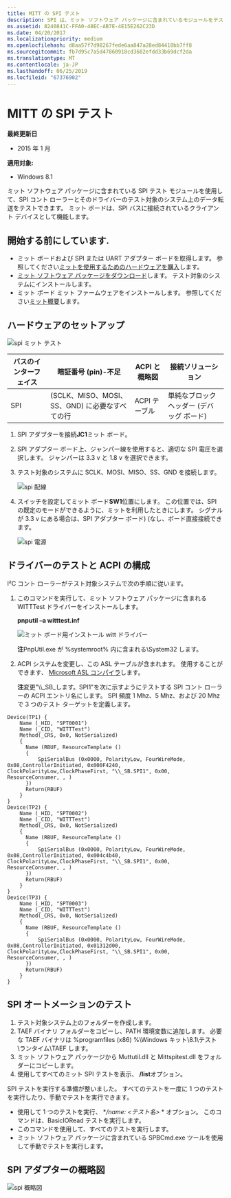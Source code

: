 ```yaml
---
title: MITT の SPI テスト
description: SPI は、ミット ソフトウェア パッケージに含まれているモジュールをテストします。
ms.assetid: 8240841C-FFA0-48EC-AB7E-4E15E262C23D
ms.date: 04/20/2017
ms.localizationpriority: medium
ms.openlocfilehash: d8aa57f7d98267fede6aa847a28ed84410bb7ff8
ms.sourcegitcommit: fb7d95c7a5d47860918cd3602efdd33b69dcf2da
ms.translationtype: MT
ms.contentlocale: ja-JP
ms.lasthandoff: 06/25/2019
ms.locfileid: "67376902"
---
```

# <a name="spi-tests-in-mitt"></a>MITT の SPI テスト


**最終更新日**

-   2015 年 1 月

**適用対象:**

-   Windows 8.1

ミット ソフトウェア パッケージに含まれている SPI テスト モジュールを使用して、SPI コント ローラーとそのドライバーのテスト対象のシステム上のデータ転送をテストできます。 ミット ボードは、SPI バスに接続されているクライアント デバイスとして機能します。

## <a name="before-you-begin"></a>開始する前にしています.


-   ミット ボードおよび SPI または UART アダプター ボードを取得します。 参照してください[ミットを使用するためのハードウェアを購入](https://docs.microsoft.com/windows-hardware/drivers/spb/multi-interface-test-tool--mitt--)します。
-   [ミット ソフトウェア パッケージをダウンロード](https://docs.microsoft.com/previous-versions/dn919810(v=vs.85))します。 テスト対象のシステムにインストールします。
-   ミット ボード ミット ファームウェアをインストールします。 参照してください[ミット概要](https://docs.microsoft.com/windows-hardware/drivers/spb/get-started-with-mitt---)します。

## <a name="hardware-setup"></a>ハードウェアのセットアップ


![spi ミット テスト](images/spi.jpg)

| バスのインターフェイス | 暗証番号 (pin)-不足                                      | ACPI と概略図 | 接続ソリューション                  |
|---------------|----------------------------------------------|---------------------|--------------------------------------|
| SPI           | (SCLK、MISO、MOSI、SS、GND) に必要なすべての行 | ACPI テーブル          | 単純なブロック ヘッダー (デバッグ ボード) |



1.  SPI アダプターを接続**JC1**ミット ボード。
2.  SPI アダプター ボード上、ジャンパー線を使用すると、適切な SPI 電圧を選択します。 ジャンパーは 3.3 v と 1.8 v を選択できます。
3.  テスト対象のシステムに SCLK、MOSI、MISO、SS、GND を接続します。

    ![spi 配線](images/spiwiring.png)

4.  スイッチを設定してミット ボード**SW1**位置にします。 この位置では、SPI の既定のモードができるように、ミットを利用したときにします。 シグナルが 3.3 v にある場合は、SPI アダプター ボード) (なし、ボード直接接続できます。

    ![spi 電源](images/spi-power.png)

## <a name="test-driver-and-acpi-configuration"></a>ドライバーのテストと ACPI の構成


I²C コント ローラーがテスト対象システムで次の手順に従います。

1.  このコマンドを実行して、ミット ソフトウェア パッケージに含まれる WITTTest ドライバーをインストールします。

    **pnputil –a witttest.inf**

    ![ミット ボード用インストール witt ドライバー](images/mitt-install-witt.png)

    **注**PnpUtil.exe が %systemroot% 内に含まれる\\System32 します。



2.  ACPI システムを変更し、この ASL テーブルが含まれます。 使用することができます、 [Microsoft ASL コンパイラ](https://docs.microsoft.com/windows-hardware/drivers/bringup/microsoft-asl-compiler)します。

    **注**変更"\\\\\_SB\_します。SPI1"を次に示すようにテストする SPI コント ローラーの ACPI エントリ名にします。 SPI 頻度 1 Mhz、5 Mhz、および 20 Mhz で 3 つのテスト ターゲットを定義します。




``` syntax
Device(TP1) {
    Name (_HID, "SPT0001") 
    Name (_CID, "WITTTest") 
    Method(_CRS, 0x0, NotSerialized)
    {
      Name (RBUF, ResourceTemplate ()
      {
          SpiSerialBus (0x0000, PolarityLow, FourWireMode, 0x08,ControllerInitiated, 0x000F4240, ClockPolarityLow,ClockPhaseFirst, "\\_SB.SPI1", 0x00, ResourceConsumer, , )
      })
      Return(RBUF)
    }
}
Device(TP2) {
    Name (_HID, "SPT0002") 
    Name (_CID, "WITTTest") 
    Method(_CRS, 0x0, NotSerialized)
    {
      Name (RBUF, ResourceTemplate ()
      {
          SpiSerialBus (0x0000, PolarityLow, FourWireMode, 0x08,ControllerInitiated, 0x004c4b40, ClockPolarityLow,ClockPhaseFirst, "\\_SB.SPI1", 0x00, ResourceConsumer, , )
      })
      Return(RBUF)
    }
}
Device(TP3) {
    Name (_HID, "SPT0003") 
    Name (_CID, "WITTTest") 
    Method(_CRS, 0x0, NotSerialized)
    {
      Name (RBUF, ResourceTemplate ()
      {
          SpiSerialBus (0x0000, PolarityLow, FourWireMode, 0x08,ControllerInitiated, 0x01312d00, ClockPolarityLow,ClockPhaseFirst, "\\_SB.SPI1", 0x00, ResourceConsumer, , )
      })
      Return(RBUF)
    }
}

```


## <a name="spi-automation-tests"></a>SPI オートメーションのテスト


1.  テスト対象システム上のフォルダーを作成します。
2.  TAEF バイナリ フォルダーをコピーし、PATH 環境変数に追加します。 必要な TAEF バイナリは %programfiles (x86) %\\Windows キット\\8.1\\テスト\\ランタイム\\TAEF します。
3.  ミット ソフトウェア パッケージから Muttutil.dll と Mittspitest.dll をフォルダーにコピーします。
4.  使用してすべてのミット SPI テストを表示、 **/list**オプション。

SPI テストを実行する準備が整いました。 すべてのテストを一度に 1 つのテストを実行したり、手動でテストを実行できます。

- 使用して 1 つのテストを実行、 **/name: *&lt;テスト名&gt;** * オプション。 このコマンドは、BasicIORead テストを実行します。
- このコマンドを使用して、すべてのテストを実行します。
- ミット ソフトウェア パッケージに含まれている SPBCmd.exe ツールを使用して手動でテストを実行します。

## <a name="spi-adapter-schematic"></a>SPI アダプターの概略図


![spi 概略図](images/spi-schematic.png)








